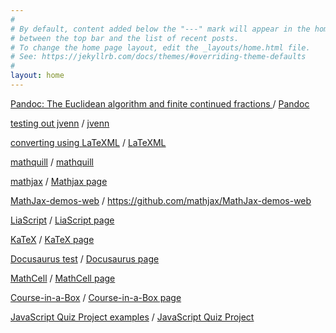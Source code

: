 ```yaml
---
#
# By default, content added below the "---" mark will appear in the home page
# between the top bar and the list of recent posts.
# To change the home page layout, edit the _layouts/home.html file.
# See: https://jekyllrb.com/docs/themes/#overriding-theme-defaults
#
layout: home
---
```


[Pandoc: The Euclidean algorithm and finite continued fractions
](/pandoc/euclideanalgorithm/euclideanalgorithm.html "Made using Pandoc") / [Pandoc](https://pandoc.org/)

[testing out jvenn](/jvenn/docs/index.html "jvenn") / [jvenn](http://jvenn.toulouse.inra.fr/app/index.html "Project website")

[converting using LaTeXML](/latexML/euclideanalgorithm/euclideanalgorithm.html "LaTeXML") / [LaTeXML](https://dlmf.nist.gov/LaTeXML/ "Project website")

[mathquill](/mathquill "LaTeXML") / [mathquill](http://mathquill.com/ "Project website")

[mathjax](/mathjax) / [Mathjax page](https://www.mathjax.org/)

[MathJax-demos-web](/MathJax-demos-web) / <https://github.com/mathjax/MathJax-demos-web>

[LiaScript](/LiaScript) / [LiaScript page](https://github.com/LiaScript/LiaScript)

[KaTeX](/KaTeX) / [KaTeX page](https://katex.org/)

[Docusaurus test](/my-website/build) / [Docusaurus page](https://v2.docusaurus.io/)

[MathCell](/mathcell) / [MathCell page](https://github.com/paulmasson/mathcell)

[Course-in-a-Box](/course-in-a-box) / [Course-in-a-Box page](https://course-in-a-box.p2pu.org/)

[JavaScript Quiz Project examples](/interactive-quiz-project) / [JavaScript Quiz Project](https://jsbeginners.com/javascript-quiz-project/)


